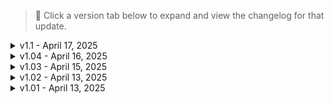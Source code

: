 > 📌 Click a version tab below to expand and view the changelog for that update.

<details>
<summary>v1.1 - April 17, 2025</summary>

### 🗑 Removals
- Removed **Enemy Rarity Fixes**
- Removed **Guns Redone Overhaul** and all associated patches
- Removed **Enhanced Vehicle System**
- Removed **Psycho Crowds**
- Removed **Iconic Weapons Spawn as Tier 5**
- Removed **Vehicle Clone Destroyer** due to an audio bug
- Removed **Combat Revolution (AI Only)**

### ➕ Additions
- Added **Night City Alive (Standard Density)** `v2.0`
- Added **Weapon Damage Scaling Rebalance** `v0.2.0`
- Added **Weapon Damage Scaling Rebalance - Loot Fix** `v1.0`
- Added **Monochrome UI HUD Painter Preset** `v1.0`
- Added **Violet HUD Painter Preset** `v1.0`
- Added **Vintage Pink HUD Painter Preset** `v1.0`
- Added **E3-ISH Color Scheme HUD Painter Preset** `v1.1`
- Added **Eva Unit 1 HUD Painter Preset** `v1.0`
- Added **Mox Theme Color Scheme HUD Painter Preset** `v1.3`
- Added **KAFU UI HUD Painter Preset** `v1.0`
- Added **DARK HUD Painter Preset** `v1.0`

---

This update is focused on making combat feel more like V has to [i]fight[/i] their way through Night City to earn that end-game merc status.  
Early and mid-game progression will feel more challenging due to the removal of several mods that conflicted with **Enemies of Night City**, which now has full control over enemy scaling and behavior.

End-game balance remains strong thanks to the extensive customization available through cyberware, weapons, and mods.

> 🛠️ Combat difficulty and scaling can be adjusted at any time in the **Enemies of Night City** mod settings.

</details>


<details>
<summary>v1.04 - April 16, 2025</summary>

### 🗑 Removals
- Removed **Better Sleeves**
- Removed **Render Plane Fix**  
> 🛠️ *Both were removed due to a visual bug affecting male characters when using certain cyberware.*

### 🔼 Mod Updates
- Updated **Vehicle Smart Tracking Machine Gun** to `v1.0.1`
- Updated **Prototype Thermal Longsword** to `v1.4`
- Updated **Sabbath Weapon and Attachment Virtual Atelier** to `v1.11`  
  > 🔄 Switched from Legendary Attachments version to **Rare Attachments** version
- Updated **Preem Scopes** to `v0.17.2`
- Updated **Night City Interactions - Core** to `v3.4.0`
- Updated **NCI Addon - Santo Domingo** to `v1.1.0`
- Updated **NCI Addon - Heywood** to `v1.2.0`
- Updated **Hotscenes** to `v5.29.2`

</details>

<details>
<summary>v1.03 - April 15, 2025</summary>

### 🗑 Removals
- Removed **Yacht in Downtown** due to mod creating errors
- Removed **Downtown Yacht** due to mod creating errors
- Removed **Pacifica Apartment** due to mod creating errors
- Removed **New Game Plus - Native** due to instability
- Removed **Kala's Tattoos - Body Textures** due to conflicts with other mods causing a visual skin bug
- Removed **Law Enforcement Overhaul** due to redundant features now covered by other systems

### 🔄 Mod Swaps
- Swapped **Combat Overhaul (Full Version)** with the **AI-Only version** to reduce overlap and improve compatibility

### 🔼 Mod Updates
- Updated **Nova City 2** to `v2.0.1`
- Updated **Cutscene Weapon Swapper** to `v1.3.0`
- Updated **Lizzie's Braindances** to `v2.02.1`
- Updated **Need More Smoke FX** to `v2.21.2`
- Updated **Enemies of Night City** to test version `0.42`

> 🧠 *Enemies of Night City is now the primary mod handling enemy mechanics, while Combat Revolution (AI Only) controls behavior and AI tuning.*

</details>


<details>
<summary>v1.02 - April 13, 2025</summary>

### 🔄 Modlist Updates
- Updated **Chrome & Blood Modlist Settings** to `v1.01`

### 🗑 Removals
- Removed **Stretched Ears and Tunnel Piercings (Gauges Mod)**
- Removed **Appearance Change Unlocker** due to causing numerous bugs and crashes
- Removed **Male & Female V Preset Collections**
- Removed the following character presets (dependent on Appearance Change Unlocker):
  - **Red Vengeance Preset**
  - **Asheow Preset**
  - **Valkyr Preset**
  - **Ashv2 Preset**
  - **Bella Preset**

> ⚠️ *Note: All listed presets were removed because they relied on the Appearance Change Unlocker, which is no longer part of the modlist due to instability and crash issues.*

</details>


<details>
<summary>v1.01 - April 13, 2025</summary>

### 🔄 Mod Updates
- Updated **Neuralware - Chipware Expansion** to `v1.1.4`
- Updated **Native Settings UI Side Menu Add-on** to `v1.3.7`
- Updated **Nitrous** to `v1.3`
- Updated **Mitsubishi Eclipse GSX** to `v1.2`
- Updated **Keep Drawing The Line** to `v3.4.1`
- Updated **Keep Drawing The Line - Invisible Standby Line** to the latest version
- Updated **Inventory Adjustments Hub** to `v1.1`
- Updated **Trigger Mode Control** to `v2.7.2`
- Updated **Extra Iconics** to `v2.0.2`
- Updated **Cutscene Weapon Swapper** to `v1.2.0`

### 🛠 Fixes
- Fixed an issue with **CET v1.35.1** failing to compile from GitHub

</details>
